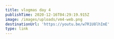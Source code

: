 ```yaml
---
title: vlogmas day 4
publishTime: 2020-12-16T04:29:19.915Z
image: /images/uploads/vm4-web.png
destinationUrl: 'https://youtu.be/w7R1U8lhImE'
type: link
---
```


